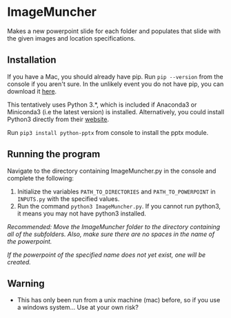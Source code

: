 # ImageMuncher
Makes a new powerpoint slide for each folder and
populates that slide with the given images and location specifications.

## Installation
If you have a Mac, you should already have pip.
Run `pip --version` from the console
if you aren't sure.
In the unlikely event you do not have pip,
you can download it [here](https://pip.pypa.io/en/stable/installing/).

This tentatively uses Python 3.*,
which is included if Anaconda3 or Miniconda3
(i.e the latest version) is installed. Alternatively, you could
install Python3 directly from their [website](https://www.python.org/downloads/).

Run `pip3 install python-pptx` from console to install the pptx module.


## Running the program
Navigate to the directory containing ImageMuncher.py in the console
and complete the following:

1. Initialize the variables `PATH_TO_DIRECTORIES` and `PATH_TO_POWERPOINT`
in `INPUTS.py` with the specified values.
2. Run the command `python3 ImageMuncher.py`.
If you cannot run python3, it means you may not have python3 installed.

_Recommended:
Move the ImageMuncher folder to the directory containing all of the subfolders.
Also, make sure there are no spaces in the name of the powerpoint._

_If the powerpoint of the specified name does not yet exist, one will be created._

## Warning
* This has only been run from a unix machine (mac) before,
so if you use a windows system... Use at your own risk?

<!-- INSERT PUBLICATION HERE AS WELL -->